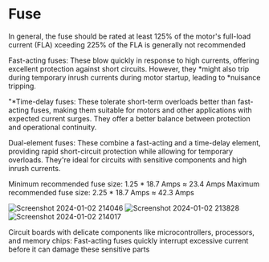# Fuse

In general, the fuse should be rated at least 125% of the motor's full-load current (FLA)
xceeding 225% of the FLA is generally not recommended

Fast-acting fuses: These blow quickly in response to high currents, offering excellent protection against short circuits.
However, they *might also trip during temporary inrush currents during motor startup, leading to *nuisance tripping.

"*Time-delay fuses: These tolerate short-term overloads better than fast-acting fuses, making them suitable for motors and other applications with expected current surges. They offer a better balance between protection and operational continuity.

Dual-element fuses: These combine a fast-acting and a time-delay element, providing rapid short-circuit protection while allowing for temporary overloads. They're ideal for circuits with sensitive components and high inrush currents.


Minimum recommended fuse size: 1.25 * 18.7 Amps ≈ 23.4 Amps
Maximum recommended fuse size: 2.25 * 18.7 Amps ≈ 42.3 Amps

![Screenshot 2024-01-02 214046](https://github.com/Ravikrishnan05/MARS-lessons/assets/134152503/fd6927b9-2cc8-48e6-99f6-900ec2af3c59)
![Screenshot 2024-01-02 213828](https://github.com/Ravikrishnan05/MARS-lessons/assets/134152503/fefc6b70-caef-4fa9-911f-3e1794f88413)
![Screenshot 2024-01-02 214017](https://github.com/Ravikrishnan05/MARS-lessons/assets/134152503/b2e7c4e2-fbb1-4da3-bc2f-b42b4df96d73)

Circuit boards with delicate components like microcontrollers, processors, and memory chips: Fast-acting fuses quickly interrupt excessive current before it can damage these sensitive parts
